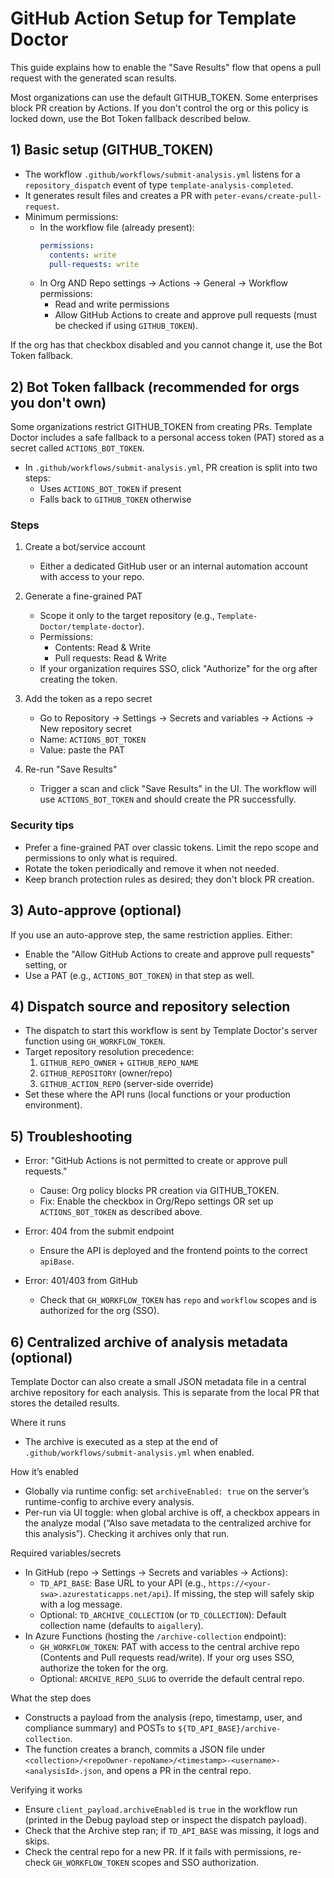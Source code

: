 # GitHub Action Setup for Template Doctor

This guide explains how to enable the "Save Results" flow that opens a pull request with the generated scan results.

Most organizations can use the default GITHUB_TOKEN. Some enterprises block PR creation by Actions. If you don't control the org or this policy is locked down, use the Bot Token fallback described below.

## 1) Basic setup (GITHUB_TOKEN)

- The workflow `.github/workflows/submit-analysis.yml` listens for a `repository_dispatch` event of type `template-analysis-completed`.
- It generates result files and creates a PR with `peter-evans/create-pull-request`.
- Minimum permissions:
  - In the workflow file (already present):
    ```yaml
    permissions:
      contents: write
      pull-requests: write
    ```
  - In Org AND Repo settings → Actions → General → Workflow permissions:
    - Read and write permissions
    - Allow GitHub Actions to create and approve pull requests (must be checked if using `GITHUB_TOKEN`).

If the org has that checkbox disabled and you cannot change it, use the Bot Token fallback.

## 2) Bot Token fallback (recommended for orgs you don't own)

Some organizations restrict GITHUB_TOKEN from creating PRs. Template Doctor includes a safe fallback to a personal access token (PAT) stored as a secret called `ACTIONS_BOT_TOKEN`.

- In `.github/workflows/submit-analysis.yml`, PR creation is split into two steps:
  - Uses `ACTIONS_BOT_TOKEN` if present
  - Falls back to `GITHUB_TOKEN` otherwise

### Steps

1. Create a bot/service account
   - Either a dedicated GitHub user or an internal automation account with access to your repo.

2. Generate a fine-grained PAT
   - Scope it only to the target repository (e.g., `Template-Doctor/template-doctor`).
   - Permissions:
     - Contents: Read & Write
     - Pull requests: Read & Write
   - If your organization requires SSO, click "Authorize" for the org after creating the token.

3. Add the token as a repo secret
   - Go to Repository → Settings → Secrets and variables → Actions → New repository secret
   - Name: `ACTIONS_BOT_TOKEN`
   - Value: paste the PAT

4. Re-run "Save Results"
   - Trigger a scan and click "Save Results" in the UI. The workflow will use `ACTIONS_BOT_TOKEN` and should create the PR successfully.

### Security tips

- Prefer a fine-grained PAT over classic tokens. Limit the repo scope and permissions to only what is required.
- Rotate the token periodically and remove it when not needed.
- Keep branch protection rules as desired; they don't block PR creation.

## 3) Auto-approve (optional)

If you use an auto-approve step, the same restriction applies. Either:
- Enable the "Allow GitHub Actions to create and approve pull requests" setting, or
- Use a PAT (e.g., `ACTIONS_BOT_TOKEN`) in that step as well.

## 4) Dispatch source and repository selection

- The dispatch to start this workflow is sent by Template Doctor's server function using `GH_WORKFLOW_TOKEN`.
- Target repository resolution precedence:
  1. `GITHUB_REPO_OWNER` + `GITHUB_REPO_NAME`
  2. `GITHUB_REPOSITORY` (owner/repo)
  3. `GITHUB_ACTION_REPO` (server-side override)
- Set these where the API runs (local functions or your production environment).

## 5) Troubleshooting

- Error: "GitHub Actions is not permitted to create or approve pull requests."
  - Cause: Org policy blocks PR creation via GITHUB_TOKEN.
  - Fix: Enable the checkbox in Org/Repo settings OR set up `ACTIONS_BOT_TOKEN` as described above.

- Error: 404 from the submit endpoint
  - Ensure the API is deployed and the frontend points to the correct `apiBase`.

- Error: 401/403 from GitHub
  - Check that `GH_WORKFLOW_TOKEN` has `repo` and `workflow` scopes and is authorized for the org (SSO).

## 6) Centralized archive of analysis metadata (optional)

Template Doctor can also create a small JSON metadata file in a central archive repository for each analysis. This is separate from the local PR that stores the detailed results.

Where it runs
- The archive is executed as a step at the end of `.github/workflows/submit-analysis.yml` when enabled.

How it’s enabled
- Globally via runtime config: set `archiveEnabled: true` on the server’s runtime-config to archive every analysis.
- Per-run via UI toggle: when global archive is off, a checkbox appears in the analyze modal (“Also save metadata to the centralized archive for this analysis”). Checking it archives only that run.

Required variables/secrets
- In GitHub (repo → Settings → Secrets and variables → Actions):
  - `TD_API_BASE`: Base URL to your API (e.g., `https://<your-swa>.azurestaticapps.net/api`). If missing, the step will safely skip with a log message.
  - Optional: `TD_ARCHIVE_COLLECTION` (or `TD_COLLECTION`): Default collection name (defaults to `aigallery`).
- In Azure Functions (hosting the `/archive-collection` endpoint):
  - `GH_WORKFLOW_TOKEN`: PAT with access to the central archive repo (Contents and Pull requests read/write). If your org uses SSO, authorize the token for the org.
  - Optional: `ARCHIVE_REPO_SLUG` to override the default central repo.

What the step does
- Constructs a payload from the analysis (repo, timestamp, user, and compliance summary) and POSTs to `${TD_API_BASE}/archive-collection`.
- The function creates a branch, commits a JSON file under `<collection>/<repoOwner-repoName>/<timestamp>-<username>-<analysisId>.json`, and opens a PR in the central repo.

Verifying it works
- Ensure `client_payload.archiveEnabled` is `true` in the workflow run (printed in the Debug payload step or inspect the dispatch payload).
- Check that the Archive step ran; if `TD_API_BASE` was missing, it logs and skips.
- Check the central repo for a new PR. If it fails with permissions, re-check `GH_WORKFLOW_TOKEN` scopes and SSO authorization.

